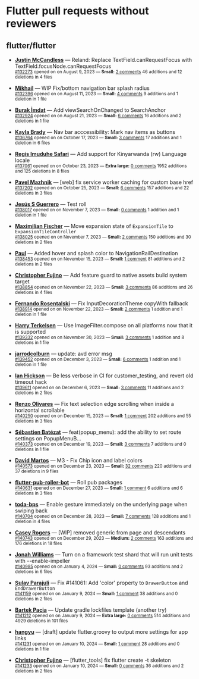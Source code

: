 # Flutter pull requests without reviewers

## flutter/flutter

* **[Justin McCandless](https://github.com/justinmc)** &mdash; Reland: Replace TextField.canRequestFocus with TextField.focusNode.canRequestFocus<br />
    <sub>[#132273](https://github.com/flutter/flutter/pull/132273) opened on on August 9, 2023 &mdash; **Small:** [2 comments](https://github.com/flutter/flutter/pull/132273) 46 additions and 12 deletions in 4 files</sub><br />

* **[Mikhail](https://github.com/mishapark)** &mdash; WIP Fix/bottom navigation bar splash radius<br />
    <sub>[#132396](https://github.com/flutter/flutter/pull/132396) opened on on August 11, 2023 &mdash; **Small:** [4 comments](https://github.com/flutter/flutter/pull/132396) 9 additions and 1 deletion in 1 file</sub><br />

* **[Burak İmdat](https://github.com/burakJs)** &mdash; Add viewSearchOnChanged to SearchAnchor<br />
    <sub>[#132924](https://github.com/flutter/flutter/pull/132924) opened on on August 21, 2023 &mdash; **Small:** [6 comments](https://github.com/flutter/flutter/pull/132924) 16 additions and 2 deletions in 1 file</sub><br />

* **[Kayla Brady](https://github.com/KaylaBrady)** &mdash; Nav bar acccessibility: Mark nav items as buttons<br />
    <sub>[#136764](https://github.com/flutter/flutter/pull/136764) opened on on October 17, 2023 &mdash; **Small:** [3 comments](https://github.com/flutter/flutter/pull/136764) 17 additions and 1 deletion in 6 files</sub><br />

* **[Regis Imuduhe Safari](https://github.com/RegisSaffi)** &mdash; Add support for Kinyarwanda (rw) Language locale<br />
    <sub>[#137061](https://github.com/flutter/flutter/pull/137061) opened on on October 23, 2023 &mdash; **Extra large:** [0 comments](https://github.com/flutter/flutter/pull/137061) 1952 additions and 125 deletions in 8 files</sub><br />

* **[Pavel Mazhnik](https://github.com/p-mazhnik)** &mdash; [web] fix service worker caching for custom base href<br />
    <sub>[#137202](https://github.com/flutter/flutter/pull/137202) opened on on October 25, 2023 &mdash; **Small:** [6 comments](https://github.com/flutter/flutter/pull/137202) 157 additions and 22 deletions in 3 files</sub><br />

* **[Jesús S Guerrero](https://github.com/Jasguerrero)** &mdash; Test roll<br />
    <sub>[#138017](https://github.com/flutter/flutter/pull/138017) opened on on November 7, 2023 &mdash; **Small:** [0 comments](https://github.com/flutter/flutter/pull/138017) 1 addition and 1 deletion in 1 file</sub><br />

* **[Maximilian Fischer](https://github.com/fischerscode)** &mdash; Move expansion state of `ExpansionTile` to `ExpansionTileController`<br />
    <sub>[#138025](https://github.com/flutter/flutter/pull/138025) opened on on November 7, 2023 &mdash; **Small:** [2 comments](https://github.com/flutter/flutter/pull/138025) 150 additions and 30 deletions in 2 files</sub><br />

* **[Paul](https://github.com/PAException)** &mdash; Added hover and splash color to NavigationRailDestination<br />
    <sub>[#138453](https://github.com/flutter/flutter/pull/138453) opened on on November 15, 2023 &mdash; **Small:** [1 comment](https://github.com/flutter/flutter/pull/138453) 81 additions and 2 deletions in 2 files</sub><br />

* **[Christopher Fujino](https://github.com/christopherfujino)** &mdash; Add feature guard to native assets build system target<br />
    <sub>[#138854](https://github.com/flutter/flutter/pull/138854) opened on on November 22, 2023 &mdash; **Small:** [3 comments](https://github.com/flutter/flutter/pull/138854) 86 additions and 26 deletions in 4 files</sub><br />

* **[Fernando Rosentalski](https://github.com/talski)** &mdash; Fix InputDecorationTheme copyWith fallback<br />
    <sub>[#138914](https://github.com/flutter/flutter/pull/138914) opened on on November 22, 2023 &mdash; **Small:** [2 comments](https://github.com/flutter/flutter/pull/138914) 1 addition and 1 deletion in 1 file</sub><br />

* **[Harry Terkelsen](https://github.com/harryterkelsen)** &mdash; Use ImageFilter.compose on all platforms now that it is supported<br />
    <sub>[#139332](https://github.com/flutter/flutter/pull/139332) opened on on November 30, 2023 &mdash; **Small:** [3 comments](https://github.com/flutter/flutter/pull/139332) 1 addition and 8 deletions in 1 file</sub><br />

* **[jarrodcolburn](https://github.com/jarrodcolburn)** &mdash; update: avd error msg<br />
    <sub>[#139452](https://github.com/flutter/flutter/pull/139452) opened on on December 3, 2023 &mdash; **Small:** [6 comments](https://github.com/flutter/flutter/pull/139452) 1 addition and 1 deletion in 1 file</sub><br />

* **[Ian Hickson](https://github.com/Hixie)** &mdash; Be less verbose in CI for customer_testing, and revert old timeout hack<br />
    <sub>[#139611](https://github.com/flutter/flutter/pull/139611) opened on on December 6, 2023 &mdash; **Small:** [3 comments](https://github.com/flutter/flutter/pull/139611) 11 additions and 2 deletions in 2 files</sub><br />

* **[Renzo Olivares](https://github.com/Renzo-Olivares)** &mdash; Fix text selection edge scrolling when inside a horizontal scrollable<br />
    <sub>[#140250](https://github.com/flutter/flutter/pull/140250) opened on on December 15, 2023 &mdash; **Small:** [1 comment](https://github.com/flutter/flutter/pull/140250) 202 additions and 55 deletions in 3 files</sub><br />

* **[Sébastien Batézat](https://github.com/sbatezat)** &mdash; feat(popup_menu): add the ability to set route settings on PopupMenuB…<br />
    <sub>[#140373](https://github.com/flutter/flutter/pull/140373) opened on on December 19, 2023 &mdash; **Small:** [3 comments](https://github.com/flutter/flutter/pull/140373) 7 additions and 0 deletions in 1 file</sub><br />

* **[David Martos](https://github.com/davidmartos96)** &mdash; M3 - Fix Chip icon and label colors<br />
    <sub>[#140573](https://github.com/flutter/flutter/pull/140573) opened on on December 23, 2023 &mdash; **Small:** [32 comments](https://github.com/flutter/flutter/pull/140573) 220 additions and 37 deletions in 9 files</sub><br />

* **[flutter-pub-roller-bot](https://github.com/flutter-pub-roller-bot)** &mdash; Roll pub packages<br />
    <sub>[#140631](https://github.com/flutter/flutter/pull/140631) opened on on December 27, 2023 &mdash; **Small:** [1 comment](https://github.com/flutter/flutter/pull/140631) 6 additions and 6 deletions in 3 files</sub><br />

* **[toda-bps](https://github.com/toda-bps)** &mdash; Enable gesture immediately on the underlying page when swiping back<br />
    <sub>[#140704](https://github.com/flutter/flutter/pull/140704) opened on on December 28, 2023 &mdash; **Small:** [7 comments](https://github.com/flutter/flutter/pull/140704) 128 additions and 1 deletion in 4 files</sub><br />

* **[Casey Rogers](https://github.com/caseycrogers)** &mdash; [WIP] removed generic from page and descendants<br />
    <sub>[#140743](https://github.com/flutter/flutter/pull/140743) opened on on December 29, 2023 &mdash; **Medium:** [2 comments](https://github.com/flutter/flutter/pull/140743) 163 additions and 176 deletions in 18 files</sub><br />

* **[Jonah Williams](https://github.com/jonahwilliams)** &mdash; Turn on a framework test shard that will run unit tests with --enable-impeller<br />
    <sub>[#140985](https://github.com/flutter/flutter/pull/140985) opened on on January 4, 2024 &mdash; **Small:** [0 comments](https://github.com/flutter/flutter/pull/140985) 93 additions and 2 deletions in 6 files</sub><br />

* **[Sulav Parajuli](https://github.com/imp-sike)** &mdash; Fix #141061: Add 'color' property to `DrawerButton` and `EndDrawerButton`<br />
    <sub>[#141159](https://github.com/flutter/flutter/pull/141159) opened on on January 9, 2024 &mdash; **Small:** [1 comment](https://github.com/flutter/flutter/pull/141159) 38 additions and 0 deletions in 2 files</sub><br />

* **[Bartek Pacia](https://github.com/bartekpacia)** &mdash; Update gradle lockfiles template (another try)<br />
    <sub>[#141212](https://github.com/flutter/flutter/pull/141212) opened on on January 9, 2024 &mdash; **Extra large:** [0 comments](https://github.com/flutter/flutter/pull/141212) 514 additions and 4929 deletions in 101 files</sub><br />

* **[hangyu](https://github.com/hangyujin)** &mdash; [draft] update  flutter.groovy to output more settings for app links<br />
    <sub>[#141231](https://github.com/flutter/flutter/pull/141231) opened on on January 10, 2024 &mdash; **Small:** [1 comment](https://github.com/flutter/flutter/pull/141231) 28 additions and 0 deletions in 1 file</sub><br />

* **[Christopher Fujino](https://github.com/christopherfujino)** &mdash; [flutter_tools] fix flutter create -t skeleton<br />
    <sub>[#141233](https://github.com/flutter/flutter/pull/141233) opened on on January 10, 2024 &mdash; **Small:** [0 comments](https://github.com/flutter/flutter/pull/141233) 36 additions and 2 deletions in 2 files</sub><br />

